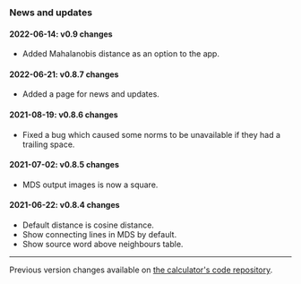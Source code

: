 ### News and updates

#### 2022-06-14: **v0.9 changes**

- Added Mahalanobis distance as an option to the app.

#### 2022-06-21: **v0.8.7 changes**

- Added a page for news and updates.

#### 2021-08-19: **v0.8.6 changes**

- Fixed a bug which caused some norms to be unavailable if they had a trailing space.

#### 2021-07-02: **v0.8.5 changes**

- MDS output images is now a square.

#### 2021-06-22: **v0.8.4 changes**

- Default distance is cosine distance.
- Show connecting lines in MDS by default.
- Show source word above neighbours table.

---

Previous version changes available on [the calculator's code repository](https://github.com/emcoglab/sensorimotor-distance-calculator/commits/main).
